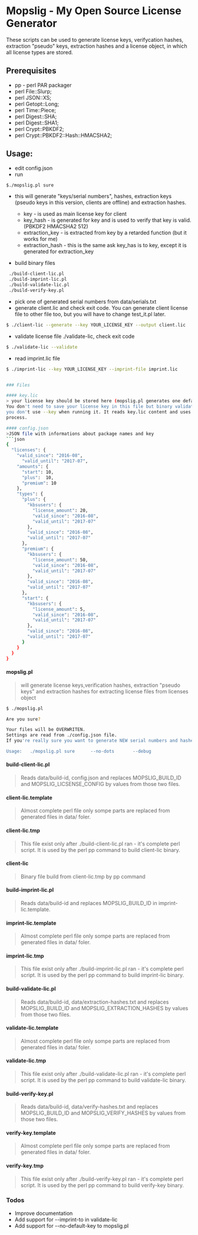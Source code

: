# Mopslig - My Open Source License Generator 

These scripts can be used to generate license keys, verifycation hashes,
extraction "pseudo" keys, extraction hashes and a license object,
in which all license types are stored.

## Prerequisites
- pp - perl PAR packager
- perl File::Slurp;
- perl JSON::XS;
- perl Getopt::Long;
- perl Time::Piece;
- perl Digest::SHA;
- perl Digest::SHA1;
- perl Crypt::PBKDF2;
- perl Crypt::PBKDF2::Hash::HMACSHA2;

## Usage:
- edit config.json
- run 

```sh
$./mopslig.pl sure
```
- this will generate "keys/serial numbers", hashes, extraction keys 
(pseudo keys in this version, clients are offline) and extraction hashes.
  - key - is used as main license key for client
  - key_hash - is generated for key and is used to verify that key is valid. (PBKDF2 HMACSHA2 512)
  - extraction_key - is extracted from key by a retarded function (but it works for me)
  - extraction_hash - this is the same ask key_has is to key, except it is generated for extraction_key

- build binary files 
```sh
 ./build-client-lic.pl
 ./build-imprint-lic.pl
 ./build-validate-lic.pl
 ./build-verify-key.pl 
 ```
- pick one of generated serial numbers from data/serials.txt 
- generate client.lic and check exit code. You can generate client license file to other file too,
but you will have to change test_it.pl later. 

```sh 
$ ./client-lic --generate --key YOUR_LICENSE_KEY --output client.lic
```

- validate license file ./validate-lic, check exit code 

```sh 
$ ./validate-lic --validate
```

- read imprint.lic file
```sh
$ ./imprint-lic --key YOUR_LICENSE_KEY --imprint-file imprint.lic


### Files

#### key.lic 
> your license key should be stored here (mopslig.pl generates one default key - START-DE12-FA34-UL56-T789)
You don't need to save your license key in this file but binary validate-lic requires this file if 
you don't use --key when running it. It reads key.lic content and uses it as license key in validation
process.

#### config.json
>JSON file with informations about package names and key
```json
{
  "licenses": {
    "valid_since": "2016-08",
      "valid_until": "2017-07",
    "amounts": {
      "start": 10,
      "plus":  10,
      "premium": 10
    },
    "types": {
      "plus": {
        "kbsusers": {
          "license_amount": 20,
          "valid_since": "2016-08",
          "valid_until": "2017-07"
        },
        "valid_since": "2016-08",
        "valid_until": "2017-07"
      },
      "premium": {
        "kbsusers": {
          "license_amount": 50,
          "valid_since": "2016-08",
          "valid_until": "2017-07"
        },
        "valid_since": "2016-08",
        "valid_until": "2017-07"
      },
      "start": {
        "kbsusers": {
          "license_amount": 5,
          "valid_since": "2016-08",
          "valid_until": "2017-07"
        },
        "valid_since": "2016-08",
        "valid_until": "2017-07"
      }      
    }
  }
}
```

#### mopslig.pl
> will generate license keys,verification hashes, extraction  "pseudo keys" 
and extraction hashes for extracting license files from licenses object

```sh
$ ./mopslig.pl 

Are you sure?

Your files will be OVERWRITEN.
Settings are read from ./config.json file.
If you're really sure you want to generate NEW serial numbers and hashes, please say 'sure'.

Usage:   ./mopslig.pl sure      --no-dots       --debug

```

#### build-client-lic.pl 
> Reads data/build-id, config.json and replaces MOPSLIG_BUILD_ID and MOPSLIG_LICSENSE_CONFIG
by values from those two files.

#### client-lic.template
> Almost complete perl file only sompe parts are replaced from generated files in data/ foler.

#### client-lic.tmp
> This file exist only after ./build-client-lic.pl ran - it's complete perl script. 
It is used by the perl pp command to build client-lic binary.

#### client-lic
> Binary file build from client-lic.tmp by pp command


#### build-imprint-lic.pl 
> Reads data/build-id and replaces MOPSLIG_BUILD_ID in imprint-lic.template.

#### imprint-lic.template
> Almost complete perl file only sompe parts are replaced from generated files in data/ foler.

#### imprint-lic.tmp
> This file exist only after ./build-imprint-lic.pl ran - it's complete perl script. 
It is used by the perl pp command to build imprint-lic binary.

#### build-validate-lic.pl 
> Reads data/build-id, data/extraction-hashes.txt and replaces MOPSLIG_BUILD_ID and MOPSLIG_EXTRACTION_HASHES
by values from those two files.

#### validate-lic.template
> Almost complete perl file only sompe parts are replaced from generated files in data/ foler.

#### validate-lic.tmp
> This file exist only after ./build-validate-lic.pl ran - it's complete perl script. 
It is used by the perl pp command to build validate-lic binary.

#### build-verify-key.pl 
> Reads data/build-id, data/verify-hashes.txt and replaces MOPSLIG_BUILD_ID and MOPSLIG_VERIFY_HASHES
by values from those two files.

#### verify-key.template
> Almost complete perl file only sompe parts are replaced from generated files in data/ foler.

#### verify-key.tmp
> This file exist only after ./build-verify-key.pl ran - it's complete perl script. 
It is used by the perl pp command to build verify-key binary.

### Todos

  - Improve documentation
  - Add support for --imprint-to in validate-lic
  - Add support for --no-default-key to mopslig.pl 


